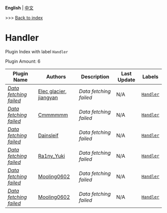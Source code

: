 **English** | [中文](readme-zh_cn.md)

\>\>\> [Back to index](/readme.md)

# Handler

Plugin Index with label `Handler`

Plugin Amount: 6

| Plugin Name | Authors | Description | Last Update | Labels |
| --- | --- | --- | --- | --- |
| [*Data fetching failed*](/plugins/bedrock_liteloader_handler/readme.md) | [Elec glacier](https://github.com/Elec-Glacier), [jiangyan](https://github.com/jiangyan03) | *Data fetching failed* | N/A | [`Handler`](/labels/handler/readme.md) |
| [*Data fetching failed*](/plugins/cleanroom_handler/readme.md) | [Cmmmmmm](https://github.com/CmmmmmmLau) | *Data fetching failed* | N/A | [`Handler`](/labels/handler/readme.md) |
| [*Data fetching failed*](/plugins/commandblock_handler/readme.md) | [Dainsleif](https://github.com/Dainsleif233) | *Data fetching failed* | N/A | [`Handler`](/labels/handler/readme.md) |
| [*Data fetching failed*](/plugins/lbs_velocity_handler/readme.md) | [Ra1ny_Yuki](https://github.com/Ra1ny-Yuki) | *Data fetching failed* | N/A | [`Handler`](/labels/handler/readme.md) |
| [*Data fetching failed*](/plugins/leaves_handler/readme.md) | [Mooling0602](https://github.com/Mooling0602) | *Data fetching failed* | N/A | [`Handler`](/labels/handler/readme.md) |
| [*Data fetching failed*](/plugins/vanilla_team_handler/readme.md) | [Mooling0602](https://github.com/Mooling0602) | *Data fetching failed* | N/A | [`Handler`](/labels/handler/readme.md) |

